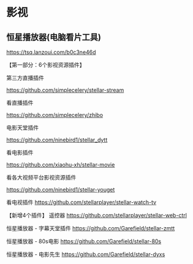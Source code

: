 # 影视

## 恒星播放器(电脑看片工具)

https://tsq.lanzoui.com/b0c3ne46d

【第一部分：6个影视资源插件】

第三方直播插件

https://github.com/simplecelery/stellar-stream

看直播插件

https://github.com/simplecelery/zhibo

电影天堂插件

https://github.com/ninebird1/stellar_dytt

看电影插件

https://github.com/xiaohu-xh/stellar-movie

看各大视频平台影视资源插件

https://github.com/ninebird1/stellar-youget

看电视插件
https://github.com/stellarplayer/stellar-watch-tv

【新增4个插件】
遥控器
https://github.com/stellarplayer/stellar-web-ctrl

恒星播放器 - 字幕天堂插件
https://github.com/Garefield/stellar-zmtt

恒星播放器 - 80s电影
https://github.com/Garefield/stellar-80s

恒星播放器 - 电影先生
https://github.com/Garefield/stellar-dyxs